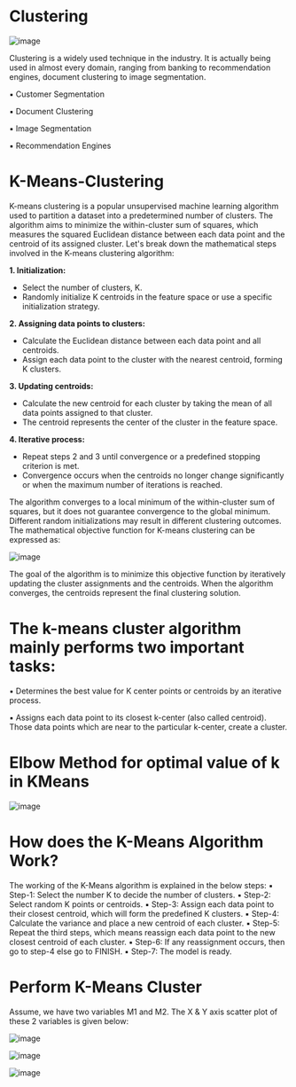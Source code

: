 # Clustering

![image](https://github.com/TITHI-KHAN/K-Means-Clustering-/assets/65033964/cdd5ca66-d0d0-48a7-99b1-55220f289ae9)

Clustering is a widely used technique in the industry. It is actually being used in almost every domain, ranging from banking to recommendation engines, document clustering to image segmentation.

▪ Customer Segmentation

▪ Document Clustering

▪ Image Segmentation

▪ Recommendation Engines

# K-Means-Clustering

K-means clustering is a popular unsupervised machine learning algorithm used to partition a dataset into a predetermined number of clusters. The algorithm aims to minimize the within-cluster sum of squares, which measures the squared Euclidean distance between each data point and the centroid of its assigned cluster. Let's break down the mathematical steps involved in the K-means clustering algorithm:

**1. Initialization:**
- Select the number of clusters, K.
- Randomly initialize K centroids in the feature space or use a specific initialization strategy.
  
**2. Assigning data points to clusters:**
- Calculate the Euclidean distance between each data point and all centroids.
- Assign each data point to the cluster with the nearest centroid, forming K clusters.
  
**3. Updating centroids:**
- Calculate the new centroid for each cluster by taking the mean of all data points assigned to that cluster.
- The centroid represents the center of the cluster in the feature space.
  
**4. Iterative process:**
- Repeat steps 2 and 3 until convergence or a predefined stopping criterion is met.
- Convergence occurs when the centroids no longer change significantly or when the maximum number of iterations is reached.

The algorithm converges to a local minimum of the within-cluster sum of squares, but it does not guarantee convergence to the global minimum. Different random initializations may result in different clustering outcomes. The mathematical objective function for K-means clustering can be expressed as:

![image](https://github.com/TITHI-KHAN/K-Means-Clustering-/assets/65033964/56f390ab-d915-4e3c-8da7-e99f8968e7a4)

The goal of the algorithm is to minimize this objective function by iteratively updating the cluster assignments and the centroids. When the algorithm converges, the centroids represent the final clustering
solution.

# The k-means cluster algorithm mainly performs two important tasks:

▪ Determines the best value for K center points or centroids by an iterative process.

▪ Assigns each data point to its closest k-center (also called centroid). Those data points which are near to the particular k-center, create a cluster.

# Elbow Method for optimal value of k in KMeans

![image](https://github.com/TITHI-KHAN/K-Means-Clustering-/assets/65033964/570ed7b3-6baa-410b-8296-55549ebb9978)

# How does the K-Means Algorithm Work?

The working of the K-Means algorithm is explained in the below steps:
▪ Step-1: Select the number K to decide the number of clusters.
▪ Step-2: Select random K points or centroids.
▪ Step-3: Assign each data point to their closest centroid, which will form the predefined K clusters.
▪ Step-4: Calculate the variance and place a new centroid of each cluster.
▪ Step-5: Repeat the third steps, which means reassign each data point to the new closest centroid of each cluster.
▪ Step-6: If any reassignment occurs, then go to step-4 else go to FINISH.
▪ Step-7: The model is ready.

# Perform K-Means Cluster

Assume, we have two variables M1 and M2. The X & Y axis scatter plot of these 2 variables is given below:

![image](https://github.com/TITHI-KHAN/K-Means-Clustering-/assets/65033964/2e95830e-2b1b-496f-850d-8d883d5ed365)

![image](https://github.com/TITHI-KHAN/K-Means-Clustering-/assets/65033964/5a552a74-92ee-424e-b2b2-3eb77f8555ce)

![image](https://github.com/TITHI-KHAN/K-Means-Clustering-/assets/65033964/6c66f420-d899-47e8-ad97-10659cda533c)






